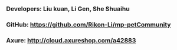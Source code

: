 ### Developers: Liu kuan, Li Gen, She Shuaihu

### GitHub: https://github.com/Rikon-Li/mp-petCommunity

### Axure: http://cloud.axureshop.com/a42883

